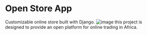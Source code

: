 # Open Store App
Customizable online store built with Django.
![image](https://user-images.githubusercontent.com/76624375/205440144-6277ad9d-7e7b-4dfb-8d57-b6f1327abcf5.png)
this project is designed to provide an open platform for online trading in Africa.

